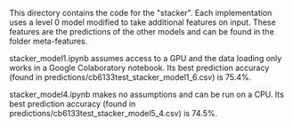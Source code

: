 This directory contains the code for the "stacker". Each implementation uses a level 0 model modified to take additional features on input. These features are the predictions of the other models and can be found in the folder meta-features.

stacker_model1.ipynb assumes access to a GPU and the data loading only works in a Google Colaboratory notebook. Its best prediction accuracy (found in predictions/cb6133test_stacker_model1_6.csv) is 75.4%.

stacker_model4.ipynb makes no assumptions and can be run on a CPU. Its best prediction accuracy (found in predictions/cb6133test_stacker_model5_4.csv) is 74.5%.